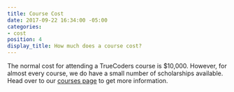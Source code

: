 ```yaml
---
title: Course Cost
date: 2017-09-22 16:34:00 -05:00
categories:
- cost
position: 4
display_title: How much does a course cost?
---
```


The normal cost for attending a TrueCoders course is $10,000. However, for almost every course, we do have a small number of scholarships available. Head over to our [courses page](/courses) to get more information.